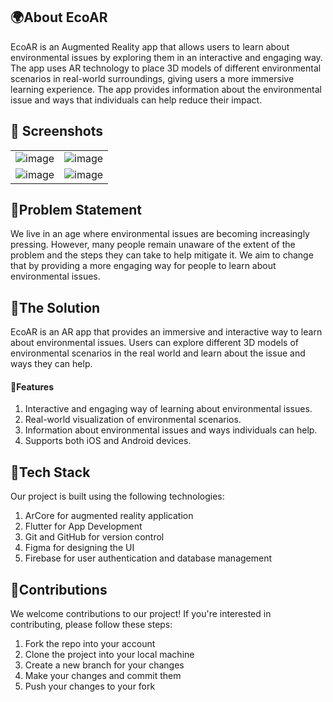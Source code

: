 ## 🌍About EcoAR
EcoAR is an Augmented Reality app that allows users to learn about environmental issues by exploring them in an interactive and engaging way. The app uses AR technology to place 3D models of different environmental scenarios in real-world surroundings, giving users a more immersive learning experience. The app provides information about the environmental issue and ways that individuals can help reduce their impact.

## 📸 Screenshots

|||
|:----------------------------------------:|:-----------------------------------------:|
| ![image](https://user-images.githubusercontent.com/89480234/228953394-6d17debe-a8d7-4778-bd61-344cab9152a3.png) | ![image](https://user-images.githubusercontent.com/89480234/228953606-d4718fae-e56a-4ba7-98dd-71f763401bd6.png) |
| ![image](https://user-images.githubusercontent.com/89480234/228953680-110552d1-809b-4b7e-a3a5-2ecba863a8c4.png)| ![image](https://user-images.githubusercontent.com/89480234/228953801-b2bc6f7c-a886-4857-968e-26f4addcc7d4.png) |


## 🌿Problem Statement 
We live in an age where environmental issues are becoming increasingly pressing. However, many people remain unaware of the extent of the problem and the steps they can take to help mitigate it. We aim to change that by providing a more engaging way for people to learn about environmental issues.

## 🌱The Solution
EcoAR is an AR app that provides an immersive and interactive way to learn about environmental issues. Users can explore different 3D models of environmental scenarios in the real world and learn about the issue and ways they can help. 

#### 🌲Features
1. Interactive and engaging way of learning about environmental issues.
2. Real-world visualization of environmental scenarios.
3. Information about environmental issues and ways individuals can help.
4. Supports both iOS and Android devices.

## 🚀Tech Stack
Our project is built using the following technologies:

1. ArCore for augmented reality application
2. Flutter for App Development 
3. Git and GitHub for version control
4. Figma for designing the UI
5. Firebase for user authentication and database management

## 👥Contributions
We welcome contributions to our project! If you're interested in contributing, please follow these steps:

1. Fork the repo into your account
2. Clone the project into your local machine
3. Create a new branch for your changes
4. Make your changes and commit them
5. Push your changes to your fork
